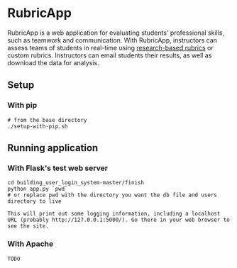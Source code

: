 # RubricApp

RubricApp is a web application for evaluating students' professional skills, such as teamwork and communication. With RubricApp, instructors can assess teams of students in real-time using [research-based rubrics](http://elipss.com/) or custom rubrics. Instructors can email students their results, as well as download the data for analysis.

## Setup

### With pip

```
# from the base directory
./setup-with-pip.sh
```

## Running application

### With Flask's test web server

```
cd building_user_login_system-master/finish
python app.py `pwd`      
# or replace pwd with the directory you want the db file and users directory to live

This will print out some logging information, including a localhost URL (probably http://127.0.0.1:5000/). Go there in your web browser to see the site.
```

### With Apache

```
TODO
```
